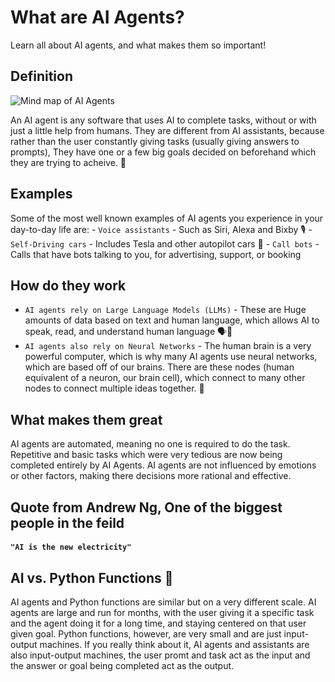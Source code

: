 # What are AI Agents?

Learn all about AI agents, and what makes them so important!

## Definition

![Mind map of AI Agents](https://www.softwebsolutions.com/wp-content/uploads/2024/12/Types-of-AI-agents.webp)

An AI agent is any software that uses AI to complete tasks, without or with just a little help from humans. They are different from AI assistants, because rather than the user constantly giving tasks (usually giving answers to prompts), They have one or a few big goals decided on beforehand which they are trying to acheive. 🤖

## Examples

Some of the most well known examples of AI agents you experience in your day-to-day life are:
    - `Voice assistants` - Such as Siri, Alexa and Bixby 🎙️
    - `Self-Driving cars` - Includes Tesla and other autopilot cars 🚗
    - `Call bots` - Calls that have bots talking to you, for advertising, support, or booking 

## How do they work

- `AI agents rely on Large Language Models (LLMs)`
        - These are Huge amounts of data based on text and human language, which allows AI to speak, read, and understand human language 🗣️💬
- `AI agents also rely on Neural Networks`
        - The human brain is a very powerful computer, which is why many AI agents use neural networks, which are based off of our brains. There are these nodes (human equivalent of a neuron, our brain cell), which connect to many other nodes to connect multiple ideas together. 🧠

## What makes them great

AI agents are automated, meaning no one is required to do the task. Repetitive and basic tasks which were very tedious are now being completed entirely by AI Agents. AI agents are not influenced by emotions or other factors, making there decisions more rational and effective.

## Quote from Andrew Ng, One of the biggest people in the feild
#### `"AI is the new electricity"`

## AI vs. Python Functions 🐍

AI agents and Python functions are similar but on a very different scale. AI agents are large and run for months, with the user giving it a specific task and the agent doing it for a long time, and staying centered on that user given goal. Python functions, however, are very small and are just input-output machines. If you really think about it, AI agents and assistants are also input-output machines, the user promt and task act as the input and the answer or goal being completed act as the output.